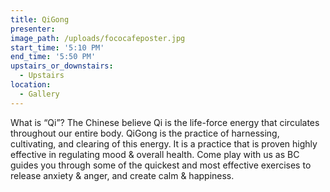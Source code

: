 ```yaml
---
title: QiGong
presenter:
image_path: /uploads/fococafeposter.jpg
start_time: '5:10 PM'
end_time: '5:50 PM'
upstairs_or_downstairs:
  - Upstairs
location:
  - Gallery
---
```


What is “Qi”? The Chinese believe Qi is the life-force energy that circulates throughout our entire body. QiGong is the practice of harnessing, cultivating, and clearing of this energy. It is a practice that is proven highly effective in regulating mood & overall health. Come play with us as BC guides you through some of the quickest and most effective exercises to release anxiety & anger, and create calm & happiness.
